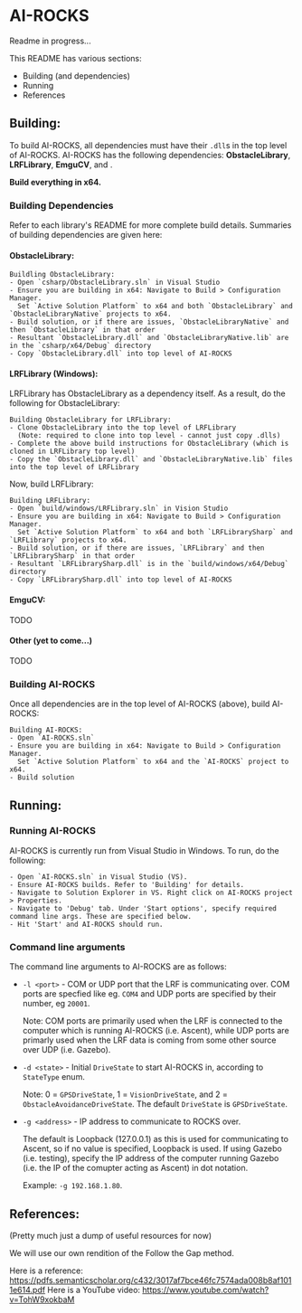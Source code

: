 # AI-ROCKS

Readme in progress...

This README has various sections:
- Building (and dependencies)
- Running
- References

## Building:

To build AI-ROCKS, all dependencies must have their `.dll`s in the top level of AI-ROCKS.
AI-ROCKS has the following dependencies: **ObstacleLibrary**, **LRFLibrary**, **EmguCV**, and <other things from Vision>.

**Build everything in x64.**

### Building Dependencies
Refer to each library's README for more complete build details. Summaries of building dependencies are given here:

#### ObstacleLibrary:
```
Buildling ObstacleLibrary:
- Open `csharp/ObstacleLibrary.sln` in Visual Studio
- Ensure you are building in x64: Navigate to Build > Configuration Manager. 
  Set `Active Solution Platform` to x64 and both `ObstacleLibrary` and `ObstacleLibraryNative` projects to x64.
- Build solution, or if there are issues, `ObstacleLibraryNative` and then `ObstacleLibrary` in that order
- Resultant `ObstacleLibrary.dll` and `ObstacleLibraryNative.lib` are in the `csharp/x64/Debug` directory
- Copy `ObstacleLibrary.dll` into top level of AI-ROCKS
```

#### LRFLibrary (Windows):
LRFLibrary has ObstacleLibrary as a dependency itself. As a result, do the following for ObstacleLibrary:
```
Building ObstacleLibrary for LRFLibrary:
- Clone ObstacleLibrary into the top level of LRFLibrary
  (Note: required to clone into top level - cannot just copy .dlls)
- Complete the above build instructions for ObstacleLibrary (which is cloned in LRFLibrary top level)
- Copy the `ObstacleLibrary.dll` and `ObstacleLibraryNative.lib` files into the top level of LRFLibrary
```

Now, build LRFLibrary:
```
Building LRFLibrary:
- Open `build/windows/LRFLibrary.sln` in Vision Studio
- Ensure you are building in x64: Navigate to Build > Configuration Manager.
  Set `Active Solution Platform` to x64 and both `LRFLibrarySharp` and `LRFLibrary` projects to x64.
- Build solution, or if there are issues, `LRFLibrary` and then `LRFLibrarySharp` in that order
- Resultant `LRFLibrarySharp.dll` is in the `build/windows/x64/Debug` directory
- Copy `LRFLibrarySharp.dll` into top level of AI-ROCKS
```

#### EmguCV: <Joe has instructions>
TODO 

#### Other (yet to come...)
TODO

### Building AI-ROCKS
Once all dependencies are in the top level of AI-ROCKS (above), build AI-ROCKS:
```
Building AI-ROCKS:
- Open `AI-ROCKS.sln`
- Ensure you are building in x64: Navigate to Build > Configuration Manager.
  Set `Active Solution Platform` to x64 and the `AI-ROCKS` project to x64.
- Build solution
```

## Running:
### Running AI-ROCKS
AI-ROCKS is currently run from Visual Studio in Windows. To run, do the following:
```
- Open `AI-ROCKS.sln` in Visual Studio (VS).
- Ensure AI-ROCKS builds. Refer to 'Building' for details.
- Navigate to Solution Explorer in VS. Right click on AI-ROCKS project > Properties.
- Navigate to 'Debug' tab. Under 'Start options', specify required command line args. These are specified below.
- Hit 'Start' and AI-ROCKS should run.
```

### Command line arguments
The command line arguments to AI-ROCKS are as follows:
- `-l <port>`		- COM or UDP port that the LRF is communicating over. 
COM ports are specfied like eg. `COM4` and UDP ports are specified by their number, eg `20001`.
	
	Note: COM ports are primarily used when the LRF is connected to the computer which is running AI-ROCKS (i.e. Ascent),
	while UDP ports are primarly used when the LRF data is coming from some other source over UDP (i.e. Gazebo).

- `-d <state>`		- Initial `DriveState` to start AI-ROCKS in, according to `StateType` enum.
	
	Note: 0 = `GPSDriveState`, 1 = `VisionDriveState`, and 2 = `ObstacleAvoidanceDriveState`.
	The default `DriveState` is `GPSDriveState`.

- `-g <address>`	- IP address to communicate to ROCKS over. 
	
	The default is Loopback (127.0.0.1) as this is used
	for communicating to Ascent, so if no value is specified, Loopback is used. If using Gazebo (i.e. testing), 
	specify the IP address of the computer running Gazebo (i.e. the IP of the comupter acting as Ascent) in dot notation. 
	
	Example: `-g 192.168.1.80`.


## References:
(Pretty much just a dump of useful resources for now)

We will use our own rendition of the Follow the Gap method.

Here is a reference: https://pdfs.semanticscholar.org/c432/3017af7bce46fc7574ada008b8af1011e614.pdf
Here is a YouTube video: https://www.youtube.com/watch?v=TohW9xokbaM